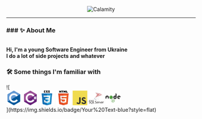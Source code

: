 <p>
<div align="center">
  <img src="Calamity.svg" alt="Calamity">
</div>
<hr>
</p>

<p>
<h3><b>### ✨ About Me</b></h3>
  <br>
  <b>Hi, I'm a young Software Engineer from Ukraine</b>
  <br>
  <b>I do a lot of side projects and whatever</b>
</p>

  <h3><b>🛠️ Some things I'm familiar with</b></h3>
  ![<div>
  <img src="c-original.svg" alt="C" width="40" height="40">
  <img src="csharp-original.svg" alt="C#" width="40" height="40">
  <img src="css3-original-wordmark.svg" alt="CSS3" width="40" height="40">
  <img src="html5-original-wordmark.svg" alt="HTML5" width="40" height="40">
  <img src="javascript-original.svg" alt="JavaScript" width="40" height="40">
  <img src="microsoft-sql-server-logo.svg" alt="SQL Server" width="40" height="40">
  <img src="nodejs-original-wordmark.svg" alt="Node.js" width="40" height="40">
</div>](https://img.shields.io/badge/Your%20Text-blue?style=flat)


